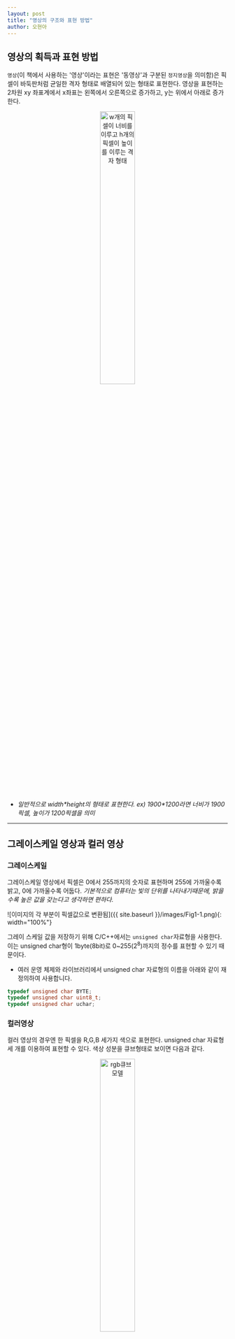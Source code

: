 ```yaml
---
layout: post
title: "영상의 구조와 표현 방법"
author: 오현아
---
```


## 영상의 획득과 표현 방법

`영상`(이 책에서 사용하는 '영상'이라는 표현은 '동영상'과 구분된 `정지영상`을 의미함)은 픽셀이 바둑판처럼 균일한 격자 형태로 배열되어 있는 형태로 표현한다. 영상을 표현하는 2차원 xy 좌표계에서 x좌표는 왼쪽에서 오른쪽으로 증가하고, y는 위에서 아래로 증가한다.

<center><img src="https://thebook.io/img/006939/p021.jpg" width="40%" alt="w개의 픽셀이 너비를 이루고 h개의 픽셀이 높이를 이루는 격자 형태"></center>

- _일반적으로 width\*height의 형태로 표현한다. ex) 1900\*1200라면 너비가 1900픽셀, 높이가 1200픽셀을 의미_

---

## 그레이스케일 영상과 컬러 영상
### 그레이스케일

그레이스케일 영상에서 픽셀은 0에서 255까지의 숫자로 표현하며 255에 가까울수록 밝고, 0에 가까울수록 어둡다. _기본적으로 컴퓨터는 빛의 단위를 나타내기때문에, 밝을수록 높은 값을 갖는다고 생각하면 편하다._

![이미지의 각 부분이 픽셀값으로 변환됨]({{ site.baseurl }}/images/Fig1-1.png){: width="100%"} 

그레이 스케일 값을 저장하기 위해 C/C++에서는 `unsigned char`자료형을 사용한다. 이는 unsigned char형이 1byte(8bit)로 0~255(2<sup>8</sup>)까지의 정수를 표현할 수 있기 때문이다.

- 여러 운영 체제와 라이브러리에서 unsigned char 자료형의 이름을 아래와 같이 재정의하여 사용합니다.

```cpp
typedef unsigned char BYTE;
typedef unsigned char uint8_t;
typedef unsigned char uchar;
```

### 컬러영상

컬러 영상의 경우엔 한 픽셀을 R,G,B 세가지 색으로 표현한다. unsigned char 자료형 세 개를 이용하여 표현할 수 있다. 색상 성분을 큐브형태로 보이면 다음과 같다.

<center><img src="https://t1.daumcdn.net/cfile/tistory/2735FB3D58613E7912" width="40%" alt="rgb큐브모델"></center>

그레이스케일과 같이 top-left에서 bottom-right로 진행되는 행렬형태로 다음과 같이 표현될 것 이다. 각 픽셀은 3가지의 채널로 구성된다. _행렬에는 BGR순서로 성분이 저장된다고 한다._
![이미지의 각 부분이 픽셀값으로 변환됨](http://blog.comart.io/assets/post-rgb/rgb-div-2e9ba3475bd9897a937811ad5a3746d84032fd2b24b7ec06356d7abf763442fb.png){: width="100%"}